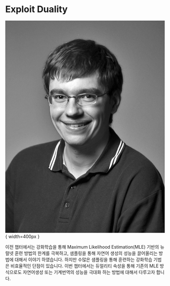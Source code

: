 # Exploit Duality

![[Rico Sennrich: Assistant Professor at University of Edinburgh](http://homepages.inf.ed.ac.uk/rsennric/)](../assets/13-00-01.jpg){ width=400px }

이전 챕터에서는 강화학습을 통해 Maximum Likelihood Estimation(MLE) 기반의 뉴럴넷 훈련 방법의 한계를 극복하고, 샘플링을 통해 자연어 생성의 성능을 끌어올리는 방법에 대해서 이야기 하였습니다. 하지만 수많은 샘플링을 통해 훈련하는 강화학습 기법은 비효율적인 단점이 있습니다. 이번 챕터에서는 듀얼리티 속성을 통해 기존의 MLE 방식으로도 자연어생성 또는 기계번역의 성능을 극대화 하는 방법에 대해서 다루고자 합니다.
